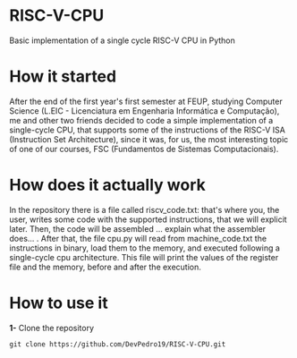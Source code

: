 # RISC-V-CPU
Basic implementation of a single cycle RISC-V CPU in Python

# How it started
After the end of the first year's first semester at FEUP, studying Computer Science (L.EIC - Licenciatura em Engenharia Informática e Computação), me and other two friends decided to code a simple implementation of a single-cycle CPU, that supports some of the instructions of the RISC-V ISA (Instruction Set Architecture), since it was, for us, the most interesting topic of one of our courses, FSC (Fundamentos de Sistemas Computacionais).

# How does it actually work
In the repository there is a file called riscv_code.txt: that's where you, the user, writes some code with the supported instructions, that we will explicit later. Then, the code will be assembled ... explain what the assembler does... . After that, the file cpu.py will read from machine_code.txt the instructions in binary, load them to the memory, and executed following a single-cycle cpu architecture. This file will print the values of the register file and the memory, before and after the execution.

# How to use it
**1-** Clone the repository
```
git clone https://github.com/DevPedro19/RISC-V-CPU.git
```

